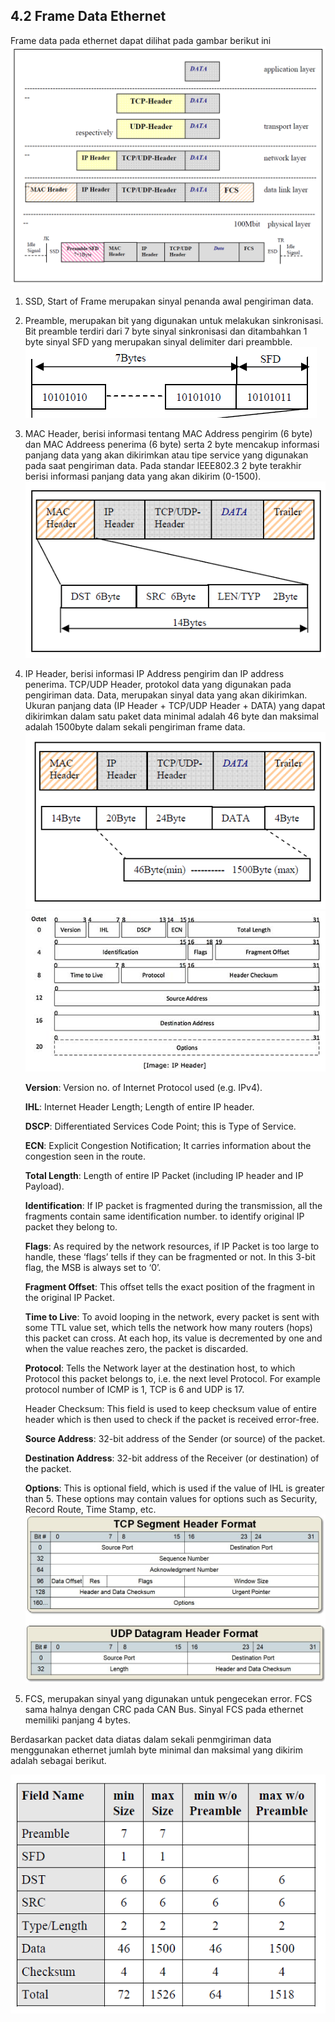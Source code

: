 ## 4.2 Frame Data Ethernet

Frame data pada ethernet dapat dilihat pada gambar berikut ini  
![](/assets/2017-11-14_094627.png)

1. SSD, Start of Frame merupakan sinyal penanda awal pengiriman data.
2. Preamble, merupakan bit yang digunakan untuk melakukan sinkronisasi. Bit preamble terdiri dari 7 byte sinyal sinkronisasi dan ditambahkan 1 byte sinyal SFD yang merupakan sinyal delimiter dari preambble.  
   ![](/assets/2017-11-15_083818.png)

3. MAC Header, berisi informasi tentang MAC Address pengirim \(6 byte\) dan MAC Addreess penerima \(6 byte\) serta 2 byte mencakup informasi panjang data yang akan dikirimkan atau tipe service yang digunakan pada saat pengiriman data. Pada standar IEEE802.3 2 byte terakhir berisi informasi panjang data yang akan dikirim \(0-1500\).  
   ![](/assets/2017-11-15_084503.png)

4. IP Header, berisi informasi IP Address pengirim dan IP address penerima. TCP/UDP Header, protokol data yang digunakan pada pengiriman data. Data, merupakan sinyal data yang akan dikirimkan. Ukuran panjang data \(IP Header + TCP/UDP Header + DATA\) yang dapat dikirimkan dalam satu paket data minimal adalah 46 byte dan maksimal adalah 1500byte dalam sekali pengiriman frame data.  
   ![](/assets/2017-11-15_090055.png)  
   ![](/assets/2017-11-15_091555.png)  
  
   **Version**: Version no. of Internet Protocol used \(e.g. IPv4\).

   **IHL**: Internet Header Length; Length of entire IP header.

   **DSCP**: Differentiated Services Code Point; this is Type of Service.

   **ECN**: Explicit Congestion Notification; It carries information about the congestion seen in the route.

   **Total Length**: Length of entire IP Packet \(including IP header and IP Payload\).

   **Identification**: If IP packet is fragmented during the transmission, all the fragments contain same identification number. to identify original IP packet they belong to.

   **Flags**: As required by the network resources, if IP Packet is too large to handle, these ‘flags’ tells if they can be fragmented or not. In this 3-bit flag, the MSB is always set to ‘0’.

   **Fragment Offset**: This offset tells the exact position of the fragment in the original IP Packet.

   **Time to Live**: To avoid looping in the network, every packet is sent with some TTL value set, which tells the network how many routers \(hops\) this packet can cross. At each hop, its value is decremented by one and when the value reaches zero, the packet is discarded.

   **Protocol**: Tells the Network layer at the destination host, to which Protocol this packet belongs to, i.e. the next level Protocol. For example protocol number of ICMP is 1, TCP is 6 and UDP is 17.

   Header Checksum: This field is used to keep checksum value of entire header which is then used to check if the packet is received error-free.

   **Source Address**: 32-bit address of the Sender \(or source\) of the packet.

   **Destination Address**: 32-bit address of the Receiver \(or destination\) of the packet.

   **Options**: This is optional field, which is used if the value of IHL is greater than 5. These options may contain values for options such as Security, Record Route, Time Stamp, etc.  
   ![](/assets/92926-tcp_udp_headers.jpg)

5. FCS, merupakan sinyal yang digunakan untuk pengecekan error. FCS sama halnya dengan CRC pada CAN Bus. Sinyal FCS pada ethernet memiliki panjang 4 bytes.



Berdasarkan packet data diatas dalam sekali penmgiriman data menggunakan ethernet jumlah byte minimal dan maksimal yang dikirim adalah sebagai berikut.

![](/assets/2017-11-15_093340.png)



